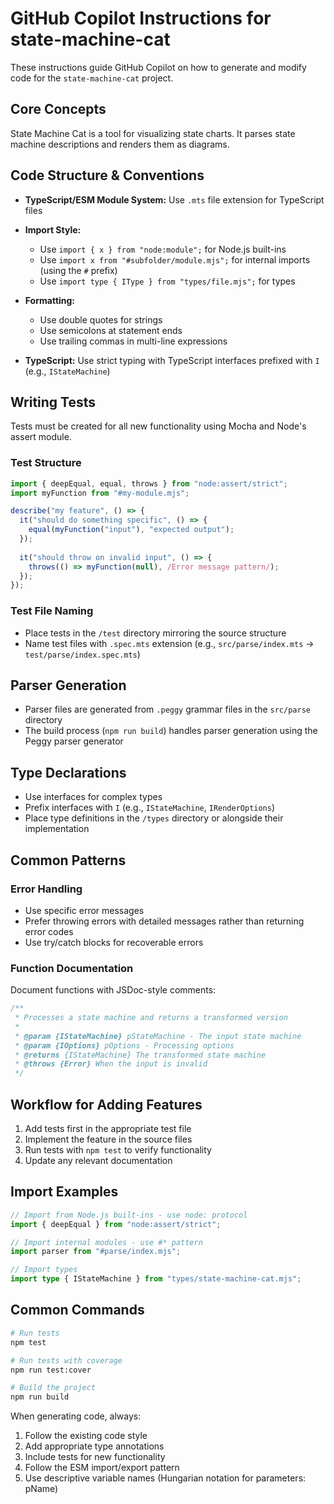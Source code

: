 # GitHub Copilot Instructions for state-machine-cat

These instructions guide GitHub Copilot on how to generate and modify code for the `state-machine-cat` project.

## Core Concepts

State Machine Cat is a tool for visualizing state charts. It parses state machine descriptions and renders them as diagrams.

## Code Structure & Conventions

- **TypeScript/ESM Module System:** Use `.mts` file extension for TypeScript files
- **Import Style:**
  - Use `import { x } from "node:module";` for Node.js built-ins
  - Use `import x from "#subfolder/module.mjs";` for internal imports (using the `#` prefix)
  - Use `import type { IType } from "types/file.mjs";` for types
  
- **Formatting:**
  - Use double quotes for strings
  - Use semicolons at statement ends
  - Use trailing commas in multi-line expressions
  
- **TypeScript:** Use strict typing with TypeScript interfaces prefixed with `I` (e.g., `IStateMachine`)

## Writing Tests

Tests must be created for all new functionality using Mocha and Node's assert module.

### Test Structure

```typescript
import { deepEqual, equal, throws } from "node:assert/strict";
import myFunction from "#my-module.mjs";

describe("my feature", () => {
  it("should do something specific", () => {
    equal(myFunction("input"), "expected output");
  });
  
  it("should throw on invalid input", () => {
    throws(() => myFunction(null), /Error message pattern/);
  });
});
```

### Test File Naming
- Place tests in the `/test` directory mirroring the source structure
- Name test files with `.spec.mts` extension (e.g., `src/parse/index.mts` → `test/parse/index.spec.mts`)

## Parser Generation

- Parser files are generated from `.peggy` grammar files in the `src/parse` directory
- The build process (`npm run build`) handles parser generation using the Peggy parser generator

## Type Declarations

- Use interfaces for complex types
- Prefix interfaces with `I` (e.g., `IStateMachine`, `IRenderOptions`)
- Place type definitions in the `/types` directory or alongside their implementation

## Common Patterns

### Error Handling

- Use specific error messages
- Prefer throwing errors with detailed messages rather than returning error codes
- Use try/catch blocks for recoverable errors

### Function Documentation

Document functions with JSDoc-style comments:

```typescript
/**
 * Processes a state machine and returns a transformed version
 *
 * @param {IStateMachine} pStateMachine - The input state machine
 * @param {IOptions} pOptions - Processing options
 * @returns {IStateMachine} The transformed state machine
 * @throws {Error} When the input is invalid
 */
```

## Workflow for Adding Features

1. Add tests first in the appropriate test file
2. Implement the feature in the source files
3. Run tests with `npm test` to verify functionality
4. Update any relevant documentation

## Import Examples

```typescript
// Import from Node.js built-ins - use node: protocol
import { deepEqual } from "node:assert/strict";

// Import internal modules - use #* pattern
import parser from "#parse/index.mjs";

// Import types
import type { IStateMachine } from "types/state-machine-cat.mjs";
```

## Common Commands

```bash
# Run tests
npm test

# Run tests with coverage
npm run test:cover

# Build the project
npm run build
```

When generating code, always:
1. Follow the existing code style
2. Add appropriate type annotations
3. Include tests for new functionality
4. Follow the ESM import/export pattern 
5. Use descriptive variable names (Hungarian notation for parameters: pName)
